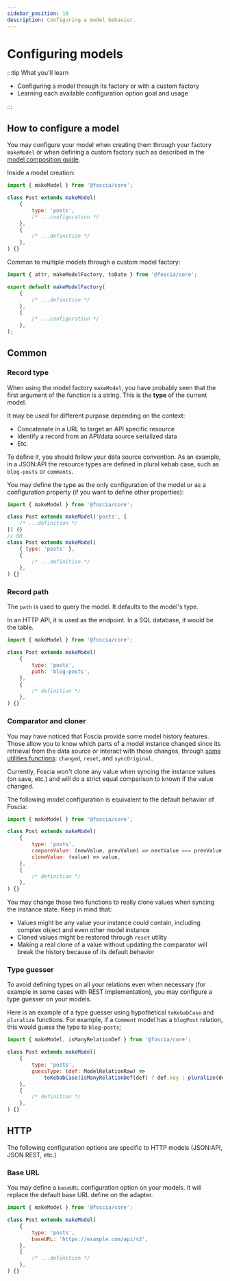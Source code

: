 ```yaml
---
sidebar_position: 10
description: Configuring a model behavior.
---
```


# Configuring models

:::tip What you'll learn

-   Configuring a model through its factory or with a custom factory
-   Learning each available configuration option goal and usage

:::

## How to configure a model

You may configure your model when creating them through your factory `makeModel`
or when defining a custom factory such as described in the
[model composition guide](/docs/guides/models/models-composition).

Inside a model creation:

```javascript title="post.js"
import { makeModel } from '@foscia/core';

class Post extends makeModel(
    {
        type: 'posts',
        /* ...configuration */
    },
    {
        /* ...definition */
    },
) {}
```

Common to multiple models through a custom model factory:

```javascript title="makeModel.js"
import { attr, makeModelFactory, toDate } from '@foscia/core';

export default makeModelFactory(
    {
        /* ...definition */
    },
    {
        /* ...configuration */
    },
);
```

## Common

### Record type

When using the model factory `makeModel`, you have probably seen that the first
argument of the function is a string. This is the **type** of the current model.

It may be used for different purpose depending on the context:

-   Concatenate in a URL to target an API specific resource
-   Identify a record from an API/data source serialized data
-   Etc.

To define it, you should follow your data source convention. As an example, in a
JSON:API the resource types are defined in plural kebab case, such as
`blog-posts` or `comments`.

You may define the type as the only configuration of the model or as a
configuration property (if you want to define other properties):

```javascript title="post.js"
import { makeModel } from '@foscia/core';

class Post extends makeModel('posts', {
    /* ...definition */
}) {}
// OR
class Post extends makeModel(
    { type: 'posts' },
    {
        /* ...definition */
    },
) {}
```

### Record path

The `path` is used to query the model. It defaults to the model's type.

In an HTTP API, it is used as the endpoint. In a SQL database, it would be the
table.

```javascript title="post.js"
import { makeModel } from '@foscia/core';

class Post extends makeModel(
    {
        type: 'posts',
        path: 'blog-posts',
    },
    {
        /* definition */
    },
) {}
```

### Comparator and cloner

You may have noticed that Foscia provide some model history features. Those
allow you to know which parts of a model instance changed since its retrieval
from the data source or interact with those changes, through
[some utilities functions](/docs/reference/models-utilities): `changed`,
`reset`, and `syncOriginal`.

Currently, Foscia won't clone any value when syncing the instance values (on
save, etc.) and will do a strict equal comparison to known if the value changed.

The following model configuration is equivalent to the default behavior of
Foscia:

```javascript title="post.js"
import { makeModel } from '@foscia/core';

class Post extends makeModel(
    {
        type: 'posts',
        compareValue: (newValue, prevValue) => nextValue === prevValue,
        cloneValue: (value) => value,
    },
    {
        /* definition */
    },
) {}
```

You may change those two functions to really clone values when syncing the
instance state. Keep in mind that:

-   Values might be any value your instance could contain, including complex
    object and even other model instance
-   Cloned values might be restored through `reset` utility
-   Making a real clone of a value without updating the comparator will break
    the history because of its default behavior

### Type guesser

To avoid defining types on all your relations even when necessary (for example
in some cases with REST implementation), you may configure a type guesser on
your models.

Here is an example of a type guesser using hypothetical `toKebabCase` and
`pluralize` functions. For example, if a `Comment` model has a `blogPost`
relation, this would guess the type to `blog-posts`;

```javascript title="post.js"
import { makeModel, isManyRelationDef } from '@foscia/core';

class Post extends makeModel(
    {
        type: 'posts',
        guessType: (def: ModelRelationRaw) =>
            toKebabCase(isManyRelationDef(def) ? def.key : pluralize(def.key)),
    },
    {
        /* definition */
    },
) {}
```

## HTTP

The following configuration options are specific to HTTP models (JSON:API, JSON
REST, etc.)

### Base URL

You may define a `baseURL` configuration option on your models. It will replace
the default base URL define on the adapter.

```javascript title="post.js"
import { makeModel } from '@foscia/core';

class Post extends makeModel(
    {
        type: 'posts',
        baseURL: 'https://example.com/api/v2',
    },
    {
        /* ...definition */
    },
) {}
```
